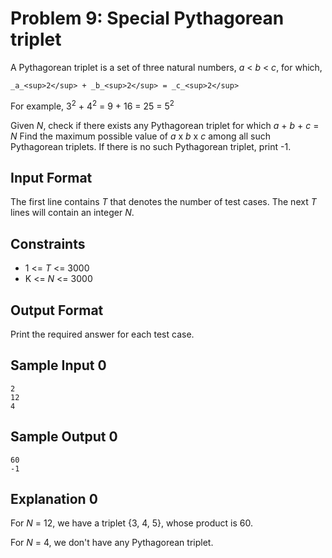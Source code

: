 # Problem 9: Special Pythagorean triplet

A Pythagorean triplet is a set of three natural numbers, _a_ < _b_ < _c_, for which,

    _a_<sup>2</sup> + _b_<sup>2</sup> = _c_<sup>2</sup>

For example, 3<sup>2</sup> + 4<sup>2</sup> = 9 + 16 = 25 = 5<sup>2</sup>

Given _N_, check if there exists any Pythagorean triplet for which _a_ + _b_ + _c_ = _N_
Find the maximum possible value of _a_ x _b_ x _c_ among all such Pythagorean triplets. If there is no such Pythagorean triplet, print -1.

## Input Format

The first line contains _T_ that denotes the number of test cases.
The next _T_ lines will contain an integer _N_.


## Constraints

* 1 <= _T_ <= 3000
* K <= _N_ <= 3000

## Output Format

Print the required answer for each test case.

## Sample Input 0

    2
    12
    4

## Sample Output 0

    60
    -1

## Explanation 0

For _N_ = 12, we have a triplet {3, 4, 5}, whose product is 60.

For _N_ = 4, we don't have any Pythagorean triplet.
